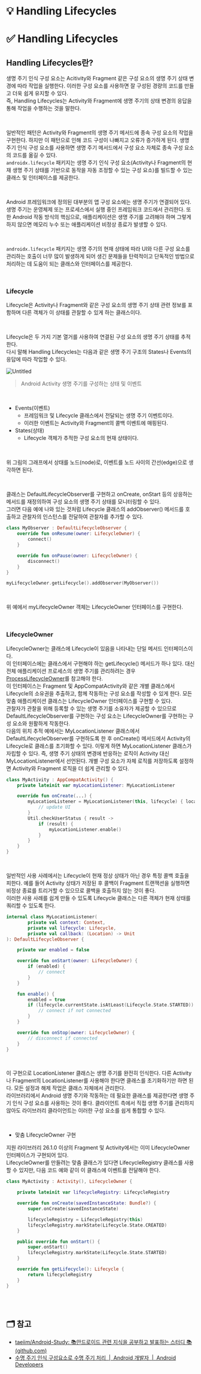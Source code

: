 # 💡 Handling Lifecycles

# ✅ Handling Lifecycles
## Handling Lifecycles란?
생명 주기 인식 구성 요소는 Acitivity와 Fragment 같은 구성 요소의 생명 주기 상태 변경에 따라 작업을 실행한다. 이러한 구성 요소를 사용하면 잘 구성된 경량의 코드를 만들고 더욱 쉽게 유지할 수 있다.  
즉, Handling Lifecycles는 Activity와 Fragment에 생명 주기의 상태 변경의 응답을 통해 작업을 수행하는 것을 말한다.  

<br/>

일반적인 패턴은 Activity와 Fragment의 생명 주기 메서드에 종속 구성 요소의 작업을 구현한다. 하지만 이 패턴으로 인해 코드 구성이 나빠지고 오류가 증가하게 된다. 생명 주기 인식 구성 요소를 사용하면 생명 주기 메서드에서 구성 요소 자체로 종속 구성 요소의 코드를 옮길 수 있다.  
`androidx.lifecycle`  패키지는 생명 주기 인식 구성 요소(Activity나 Fragment의 현재 생명 주기 상태를 기반으로 동작을 자동 조정할 수 있는 구성 요소)를 빌드할 수 있는 클래스 및 인터페이스를 제공한다.  

<br/>

Android 프레임워크에 정의된 대부분의 앱 구성 요소에는 생명 주기가 연결되어 있다. 생명 주기는 운영체제 또는 프로세스에서 실행 중인 프레임워크 코드에서 관리한다. 또한 Android 작동 방식의 핵심으로, 애플리케이션은 생명 주기를 고려해야 하며 그렇게 하지 않으면 메모리 누수 또는 애플리케이션 비정상 종료가 발생할 수 있다.

<br/>

`androidx.lifecycle`  패키지는 생명 주기의 현재 상태에 따라 UI와 다른 구성 요소를 관리하는 호출이 너무 많이 발생하게 되어 생긴 문제들을 탄력적이고 단독적인 방법으로 처리하는 데 도움이 되는 클래스와 인터페이스를 제공한다.

<br/>

### Lifecycle
Lifecycle은 Activity나 Fragment와 같은 구성 요소의 생명 주기 상태 관련 정보를 포함하며 다른 객체가 이 상태를 관찰할 수 있게 하는 클래스이다.

<br/>

Lifecycle은 두 가지 기본 열거를 사용하여 연결된 구성 요소의 생명 주기 상태를 추적한다.  
다시 말해 Handling Lifecycles는 다음과 같은 생명 주기 구조의 States나 Events의 응답에 따라 작업할 수 있다.

![Untitled](https://developer.android.com/static/images/topic/libraries/architecture/lifecycle-states.svg?hl=ko)

> Android Activity 생명 주기를 구성하는 상태 및 이벤트
> 

<br/>

- Events(이벤트)
    - 프레임워크 및 Lifecycle 클래스에서 전달되는 생명 주기 이벤트이다.
    - 이러한 이벤트는 Activity와 Fragment의 콜백 이벤트에 매핑된다.
- States(상태)
    - Lifecycle 객체가 추적한 구성 요소의 현재 상태이다.

<br/>

위 그림의 그래프에서 상태를 노드(node)로, 이벤트를 노드 사이의 간선(edge)으로 생각하면 된다.

<br/>

클래스는 DefaultLifecycleObserver를 구현하고 onCreate, onStart 등의 상응하는 메서드를 재정의하여 구성 요소의 생명 주기 상태를 모니터링할 수 있다.  
그러면 다음 예에 나와 있는 것처럼 Lifecycle 클래스의 addObserver() 메서드를 호출하고 관찰자의 인스턴스를 전달하여 관찰자를 추가할 수 있다.

```kotlin
class MyObserver : DefaultLifecycleObserver {
    override fun onResume(owner: LifecycleOwner) {
        connect()
    }

    override fun onPause(owner: LifecycleOwner) {
        disconnect()
    }
}

myLifecycleOwner.getLifecycle().addObserver(MyObserver())
```

<br/>

위 예에서 myLifecycleOwner 객체는 LifecycleOwner 인터페이스를 구현한다.

<br/>

### LifecycleOwner
LifecycleOwner는 클래스에 Lifecycle이 있음을 나타내는 단일 메서드 인터페이스이다.  
이 인터페이스에는 클래스에서 구현해야 하는 getLifecycle() 메서드가 하나 있다. 대신 전체 애플리케이션 프로세스의 생명 주기를 관리하려는 경우 [ProcessLifecycleOwner](https://developer.android.com/reference/androidx/lifecycle/ProcessLifecycleOwner?hl=ko)를 참고해야 한다.  
이 인터페이스는 Fragment 및 AppCompatActivity와 같은 개별 클래스에서 Lifecycle의 소유권을 추출하고, 함께 작동하는 구성 요소를 작성할 수 있게 한다. 모든 맞춤 애플리케이션 클래스는 LifecycleOwner 인터페이스를 구현할 수 있다.  
관찰자가 관찰을 위해 등록할 수 있는 생명 주기를 소유자가 제공할 수 있으므로 DefaultLifecycleObserver를 구현하는 구성 요소는 LifecycleOwner를 구현하는 구성 요소와 원활하게 작동한다.  
다음의 위치 추적 예에서는 MyLocationListener 클래스에서 DefaultLifecycleObserver를 구현하도록 한 후 onCreate() 메서드에서 Activity의 Lifecycle로 클래스를 초기화할 수 있다. 이렇게 하면 MyLocationListener 클래스가 자립할 수 있다. 즉, 생명 주기 상태의 변경에 반응하는 로직이 Activity 대신 MyLocationListener에서 선언된다. 개별 구성 요소가 자체 로직를 저장하도록 설정하면 Activity와 Fragment 로직을 더 쉽게 관리할 수 있다.

```kotlin
class MyActivity : AppCompatActivity() {
    private lateinit var myLocationListener: MyLocationListener

    override fun onCreate(...) {
        myLocationListener = MyLocationListener(this, lifecycle) { location ->
            // update UI
        }
        Util.checkUserStatus { result ->
            if (result) {
                myLocationListener.enable()
            }
        }
    }
}
```

<br/>

일반적인 사용 사례에서는 Lifecycle이 현재 정상 상태가 아닌 경우 특정 콜백 호출을 피한다. 예를 들어 Activity 상태가 저장된 후 콜백이 Fragment 트랜잭션을 실행하면 비정상 종료를 트리거할 수 있으므로 콜백을 호출하지 않는 것이 좋다.  
이러한 사용 사례를 쉽게 만들 수 있도록 Lifecycle 클래스는 다른 객체가 현재 상태를 쿼리할 수 있도록 한다.

```kotlin
internal class MyLocationListener(
        private val context: Context,
        private val lifecycle: Lifecycle,
        private val callback: (Location) -> Unit
): DefaultLifecycleObserver {

    private var enabled = false

    override fun onStart(owner: LifecycleOwner) {
        if (enabled) {
            // connect
        }
    }

    fun enable() {
        enabled = true
        if (lifecycle.currentState.isAtLeast(Lifecycle.State.STARTED)) {
            // connect if not connected
        }
    }

    override fun onStop(owner: LifecycleOwner) {
        // disconnect if connected
    }
}
```

<br/>

이 구현으로 LocationListener 클래스는 생명 주기를 완전히 인식한다. 다른 Activity나 Fragment의 LocationListener를 사용해야 한다면 클래스를 초기화하기만 하면 된다. 모든 설정과 해제 작업은 클래스 자체에서 관리한다.  
라이브러리에서 Android 생명 주기와 작동하는 데 필요한 클래스를 제공한다면 생명 주기 인식 구성 요소를 사용하는 것이 좋다. 클라이언트 측에서 직접 생명 주기를 관리하지 않아도 라이브러리 클라이언트는 이러한 구성 요소를 쉽게 통합할 수 있다.

<br/>

- 맞춤 LifecycleOwner 구현  

지원 라이브러리 26.1.0 이상의 Fragment 및 Activity에서는 이미 LifecycleOwner 인터페이스가 구현되어 있다.  
LifecycleOwner를 만들려는 맞춤 클래스가 있다면 LifecycleRegistry 클래스를 사용할 수 있지만, 다음 코드 예와 같이 이 클래스에 이벤트를 전달해야 한다.

```kotlin
class MyActivity : Activity(), LifecycleOwner {

    private lateinit var lifecycleRegistry: LifecycleRegistry

    override fun onCreate(savedInstanceState: Bundle?) {
        super.onCreate(savedInstanceState)

        lifecycleRegistry = LifecycleRegistry(this)
        lifecycleRegistry.markState(Lifecycle.State.CREATED)
    }

    public override fun onStart() {
        super.onStart()
        lifecycleRegistry.markState(Lifecycle.State.STARTED)
    }

    override fun getLifecycle(): Lifecycle {
        return lifecycleRegistry
    }
}
```

<br/>
<br/>

## 🗂 참고
- [taeiim/Android-Study: 📚안드로이드 관련 지식을 공부하고 발표하는 스터디 📚 (github.com)](https://github.com/taeiim/Android-Study)
- [수명 주기 인식 구성요소로 수명 주기 처리  |  Android 개발자  |  Android Developers](https://developer.android.com/topic/libraries/architecture/lifecycle?hl=ko)
